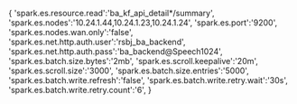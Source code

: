 {
'spark.es.resource.read':'ba_kf_api_detail*/summary',
'spark.es.nodes':'10.24.1.44,10.24.1.23,10.24.1.24',
'spark.es.port':'9200',
'spark.es.nodes.wan.only':'false',
'spark.es.net.http.auth.user':'rsbj_ba_backend',
'spark.es.net.http.auth.pass':'ba_backend@Speech1024',
'spark.es.batch.size.bytes':'2mb',
'spark.es.scroll.keepalive':'20m',
'spark.es.scroll.size':'3000',
'spark.es.batch.size.entries':'5000',
'spark.es.batch.write.refresh':'false',
'spark.es.batch.write.retry.wait':'30s',
'spark.es.batch.write.retry.count':'6',
}
